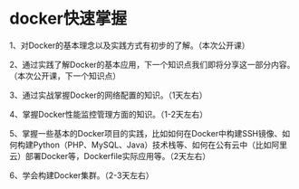 #  docker快速掌握

1、对Docker的基本理念以及实践方式有初步的了解。（本次公开课）

2、通过实践了解Docker的基本应用，下一个知识点我们即将分享这一部分内容。（本次公开课，下一个知识点）

3、通过实战掌握Docker的网络配置的知识。（1天左右）

4、掌握Docker性能监控管理方面的知识。（1-2天左右）

5、掌握一些基本的Docker项目的实践，比如如何在Docker中构建SSH镜像、如何构建Python（PHP、MySQL、Java）技术栈等、如何在公有云中（比如阿里云）部署Docker等，Dockerfile实际应用等。（2天左右）

6、学会构建Docker集群。（2-3天左右）